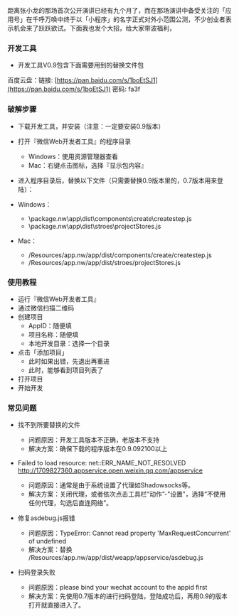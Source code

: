

距离张小龙的那场首次公开演讲已经有九个月了，而在那场演讲中备受关注的「应用号」在千呼万唤中终于以「小程序」的名字正式对外小范围公测，不少创业者表示机会来了跃跃欲试。下面我也发个大招，给大家带波福利，

### 开发工具

- 开发工具V0.9包含下面需要用到的替换文件包

百度云盘：链接: [https://pan.baidu.com/s/1boEtSJ1](https://pan.baidu.com/s/1boEtSJ1) 密码: fa3f

### 破解步骤

- 下载开发工具，并安装（注意：一定要安装0.9版本）
- 打开『微信Web开发者工具』的程序目录
  - Windows：使用资源管理器查看
  - Mac：右键点击图标，选择『显示包内容』
- 进入程序目录后，替换以下文件（只需要替换0.9版本里的，0.7版本用来登陆）：

- Windows：
  - \package.nw\app\dist\components\create\createstep.js
  - \package.nw\app\dist\stroes\projectStores.js
- Mac：
  - /Resources/app.nw/app/dist/components/create/createstep.js
  - /Resources/app.nw/app/dist/stroes/projectStores.js
  
  
### 使用教程
- 运行『微信Web开发者工具』
- 通过微信扫描二维码
- 创建项目
  - AppID：随便填
  - 项目名称：随便填
  - 本地开发目录：选择一个目录
- 点击「添加项目」
  - 此时如果出错，先退出再重进
  - 此时，能够看到项目列表了
- 打开项目
- 开始开发


### 常见问题
- 找不到所要替换的文件
  - 问题原因：开发工具版本不正确，老版本不支持
  - 解决方案：确保下载的程序版本在0.9.092100以上

- Failed to load resource: net::ERR_NAME_NOT_RESOLVED http://1709827360.appservice.open.weixin.qq.com/appservice
  - 问题原因：通常是由于系统设置了代理如Shadowsocks等。
  - 解决方案：关闭代理，或者依次点击工具栏“动作”-"设置"，选择“不使用任何代理，勾选后直连网络”。
- 修复asdebug.js报错
  - 问题原因：TypeError: Cannot read property 'MaxRequestConcurrent' of undefined
  - 解决方案：替换 /Resources/app.nw/app/dist/weapp/appservice/asdebug.js
- 扫码登录失败
  - 问题原因：please bind your wechat account to the appid first
  - 解决方案：先使用0.7版本的进行扫码登陆，登陆成功后，再用0.9的版本打开就直接进入了。